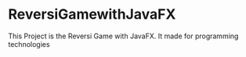# ReversiGamewithJavaFX
This Project is the Reversi Game with JavaFX. It made for 
programming technologies 
